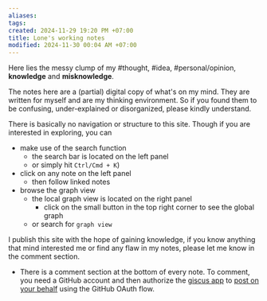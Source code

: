```yaml
---
aliases: 
tags: 
created: 2024-11-29 19:20 PM +07:00
title: Lone's working notes
modified: 2024-11-30 00:04 AM +07:00
---
```

Here lies the messy clump of my #thought, #idea, #personal/opinion, **knowledge** and **misknowledge**.

The notes here are a (partial) digital copy of what's on my mind. They are written for myself and are my thinking environment. So if you found them to be confusing, under-explained or disorganized, please kindly understand.

There is basically no navigation or structure to this site. Though if you are interested in exploring, you can 
- make use of the search function
	- the search bar is located on the left panel
	- or simply hit `Ctrl/Cmd + K`) 
- click on any note on the left panel
	- then follow linked notes
- browse the graph view
	- the local graph view is located on the right panel
		- click on the small button in the top right corner to see the global graph
	- or search for `graph view`

I publish this site with the hope of gaining knowledge, if you know anything that mind interested me or find any flaw in my notes, please let me know in the comment section. 
- There is a comment section at the bottom of every note. To comment, you need a GitHub account and then authorize the [giscus app](https://github.com/apps/giscus) to [post on your behalf](https://docs.github.com/en/developers/apps/identifying-and-authorizing-users-for-github-apps) using the GitHub OAuth flow.